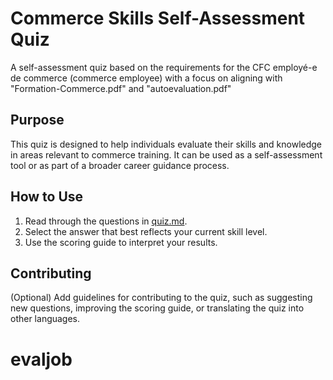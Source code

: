 # Commerce Skills Self-Assessment Quiz

A self-assessment quiz based on the requirements for the CFC employé-e de commerce (commerce employee) with a focus on aligning with "Formation-Commerce.pdf" and "autoevaluation.pdf"

## Purpose

This quiz is designed to help individuals evaluate their skills and knowledge in areas relevant to commerce training. It can be used as a self-assessment tool or as part of a broader career guidance process.

## How to Use

1.  Read through the questions in [quiz.md](quiz.md).
2.  Select the answer that best reflects your current skill level.
3.  Use the scoring guide to interpret your results.

## Contributing

(Optional) Add guidelines for contributing to the quiz, such as suggesting new questions, improving the scoring guide, or translating the quiz into other languages.

# evaljob
